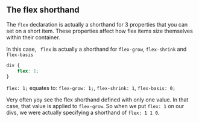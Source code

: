 ## The flex shorthand

The `flex` declaration is actually a shorthand for 3 properties that you can set on a short item.
These properties affect how flex items size themselves within their container.

In this case, ` flex` is actually a shorthand for `flex-grow`, `flex-shrink` and `flex-basis`

```css
div {
    flex: 1;
}
```

`flex: 1;` equates to: `flex-grow: 1;`, `flex-shrink: 1`, `flex-basis: 0;`

Very often yoy see the flex shorthand defined with only one value. In that case, that value is applied to `flex-grow`. So when we put `flex: 1` on our divs, we were actually specifying a shorthand of `flex: 1 1 0`.




